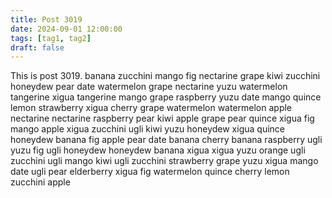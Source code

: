 ```yaml
---
title: Post 3019
date: 2024-09-01 12:00:00
tags: [tag1, tag2]
draft: false
---
```

This is post 3019.
banana
zucchini
mango
fig
nectarine
grape
kiwi
zucchini
honeydew
pear
date
watermelon
grape
nectarine
yuzu
watermelon
tangerine
xigua
tangerine
mango
grape
raspberry
yuzu
date
mango
quince
lemon
strawberry
xigua
cherry
grape
watermelon
watermelon
apple
nectarine
nectarine
raspberry
pear
kiwi
apple
grape
pear
quince
xigua
fig
mango
apple
xigua
zucchini
ugli
kiwi
yuzu
honeydew
xigua
quince
honeydew
banana
fig
apple
pear
date
banana
cherry
banana
raspberry
ugli
yuzu
fig
ugli
honeydew
honeydew
banana
xigua
xigua
yuzu
orange
ugli
zucchini
ugli
mango
kiwi
ugli
zucchini
strawberry
grape
yuzu
xigua
mango
date
ugli
pear
elderberry
xigua
fig
watermelon
quince
cherry
lemon
zucchini
apple
